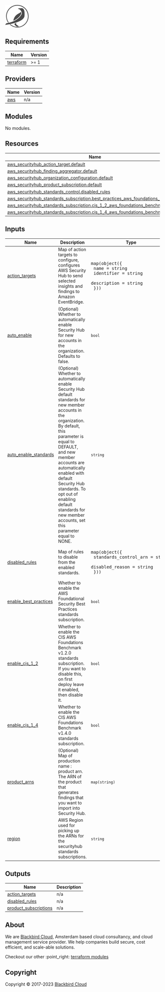 [![blackbird-logo](https://raw.githubusercontent.com/blackbird-cloud/terraform-module-template/main/.config/logo_simple.png)](https://blackbird.cloud)

## Requirements

| Name | Version |
|------|---------|
| <a name="requirement_terraform"></a> [terraform](#requirement\_terraform) | >= 1 |

## Providers

| Name | Version |
|------|---------|
| <a name="provider_aws"></a> [aws](#provider\_aws) | n/a |

## Modules

No modules.

## Resources

| Name | Type |
|------|------|
| [aws_securityhub_action_target.default](https://registry.terraform.io/providers/hashicorp/aws/latest/docs/resources/securityhub_action_target) | resource |
| [aws_securityhub_finding_aggregator.default](https://registry.terraform.io/providers/hashicorp/aws/latest/docs/resources/securityhub_finding_aggregator) | resource |
| [aws_securityhub_organization_configuration.default](https://registry.terraform.io/providers/hashicorp/aws/latest/docs/resources/securityhub_organization_configuration) | resource |
| [aws_securityhub_product_subscription.default](https://registry.terraform.io/providers/hashicorp/aws/latest/docs/resources/securityhub_product_subscription) | resource |
| [aws_securityhub_standards_control.disabled_rules](https://registry.terraform.io/providers/hashicorp/aws/latest/docs/resources/securityhub_standards_control) | resource |
| [aws_securityhub_standards_subscription.best_practices_aws_foundations_benchmark](https://registry.terraform.io/providers/hashicorp/aws/latest/docs/resources/securityhub_standards_subscription) | resource |
| [aws_securityhub_standards_subscription.cis_1_2_aws_foundations_benchmark](https://registry.terraform.io/providers/hashicorp/aws/latest/docs/resources/securityhub_standards_subscription) | resource |
| [aws_securityhub_standards_subscription.cis_1_4_aws_foundations_benchmark](https://registry.terraform.io/providers/hashicorp/aws/latest/docs/resources/securityhub_standards_subscription) | resource |

## Inputs

| Name | Description | Type | Default | Required |
|------|-------------|------|---------|:--------:|
| <a name="input_action_targets"></a> [action\_targets](#input\_action\_targets) | Map of action targets to configure, configures AWS Security Hub to send selected insights and findings to Amazon EventBridge. | <pre>map(object({<br>    name        = string<br>    identifier  = string<br>    description = string<br>  }))</pre> | `{}` | no |
| <a name="input_auto_enable"></a> [auto\_enable](#input\_auto\_enable) | (Optional) Whether to automatically enable Security Hub for new accounts in the organization. Defaults to false. | `bool` | `true` | no |
| <a name="input_auto_enable_standards"></a> [auto\_enable\_standards](#input\_auto\_enable\_standards) | (Optional) Whether to automatically enable Security Hub default standards for new member accounts in the organization. By default, this parameter is equal to DEFAULT, and new member accounts are automatically enabled with default Security Hub standards. To opt out of enabling default standards for new member accounts, set this parameter equal to NONE. | `string` | `"DEFAULT"` | no |
| <a name="input_disabled_rules"></a> [disabled\_rules](#input\_disabled\_rules) | Map of rules to disable from the enabled standards. | <pre>map(object({<br>    standards_control_arn = string<br>    disabled_reason       = string<br>  }))</pre> | `{}` | no |
| <a name="input_enable_best_practices"></a> [enable\_best\_practices](#input\_enable\_best\_practices) | Whether to enable the AWS Foundational Security Best Practices standards subscription. | `bool` | `true` | no |
| <a name="input_enable_cis_1_2"></a> [enable\_cis\_1\_2](#input\_enable\_cis\_1\_2) | Whether to enable the CIS AWS Foundations Benchmark v1.2.0 standards subscription. If you want to disable this, on first deploy leave it enabled, then disable it. | `bool` | `true` | no |
| <a name="input_enable_cis_1_4"></a> [enable\_cis\_1\_4](#input\_enable\_cis\_1\_4) | Whether to enable the CIS AWS Foundations Benchmark v1.4.0 standards subscription. | `bool` | `true` | no |
| <a name="input_product_arns"></a> [product\_arns](#input\_product\_arns) | (Optional) Map of production name : product arn. The ARN of the product that generates findings that you want to import into Security Hub. | `map(string)` | `{}` | no |
| <a name="input_region"></a> [region](#input\_region) | AWS Region used for picking up the ARNs for the securityhub standards subscriptions. | `string` | n/a | yes |

## Outputs

| Name | Description |
|------|-------------|
| <a name="output_action_targets"></a> [action\_targets](#output\_action\_targets) | n/a |
| <a name="output_disabled_rules"></a> [disabled\_rules](#output\_disabled\_rules) | n/a |
| <a name="output_product_subscriptions"></a> [product\_subscriptions](#output\_product\_subscriptions) | n/a |

## About

We are [Blackbird Cloud](https://blackbird.cloud), Amsterdam based cloud consultancy, and cloud management service provider. We help companies build secure, cost efficient, and scale-able solutions.

Checkout our other :point\_right: [terraform modules](https://registry.terraform.io/namespaces/blackbird-cloud)

## Copyright

Copyright © 2017-2023 [Blackbird Cloud](https://blackbird.cloud)
